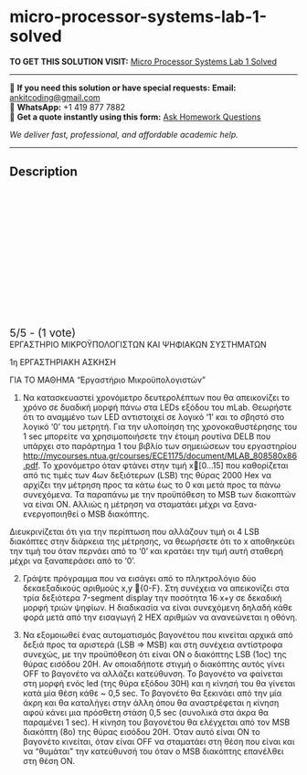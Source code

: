 # micro-processor-systems-lab-1-solved
**TO GET THIS SOLUTION VISIT:** [Micro Processor Systems Lab 1 Solved](https://www.ankitcodinghub.com/product/micro-processor-systems-solved-6/)


---

📩 **If you need this solution or have special requests:** **Email:** ankitcoding@gmail.com  
📱 **WhatsApp:** +1 419 877 7882  
📄 **Get a quote instantly using this form:** [Ask Homework Questions](https://www.ankitcodinghub.com/services/ask-homework-questions/)

*We deliver fast, professional, and affordable academic help.*

---

<h2>Description</h2>



<div class="kk-star-ratings kksr-auto kksr-align-center kksr-valign-top" data-payload="{&quot;align&quot;:&quot;center&quot;,&quot;id&quot;:&quot;119193&quot;,&quot;slug&quot;:&quot;default&quot;,&quot;valign&quot;:&quot;top&quot;,&quot;ignore&quot;:&quot;&quot;,&quot;reference&quot;:&quot;auto&quot;,&quot;class&quot;:&quot;&quot;,&quot;count&quot;:&quot;1&quot;,&quot;legendonly&quot;:&quot;&quot;,&quot;readonly&quot;:&quot;&quot;,&quot;score&quot;:&quot;5&quot;,&quot;starsonly&quot;:&quot;&quot;,&quot;best&quot;:&quot;5&quot;,&quot;gap&quot;:&quot;4&quot;,&quot;greet&quot;:&quot;Rate this product&quot;,&quot;legend&quot;:&quot;5\/5 - (1 vote)&quot;,&quot;size&quot;:&quot;24&quot;,&quot;title&quot;:&quot;Micro Processor Systems Lab 1 Solved&quot;,&quot;width&quot;:&quot;138&quot;,&quot;_legend&quot;:&quot;{score}\/{best} - ({count} {votes})&quot;,&quot;font_factor&quot;:&quot;1.25&quot;}">

<div class="kksr-stars">

<div class="kksr-stars-inactive">
            <div class="kksr-star" data-star="1" style="padding-right: 4px">


<div class="kksr-icon" style="width: 24px; height: 24px;"></div>
        </div>
            <div class="kksr-star" data-star="2" style="padding-right: 4px">


<div class="kksr-icon" style="width: 24px; height: 24px;"></div>
        </div>
            <div class="kksr-star" data-star="3" style="padding-right: 4px">


<div class="kksr-icon" style="width: 24px; height: 24px;"></div>
        </div>
            <div class="kksr-star" data-star="4" style="padding-right: 4px">


<div class="kksr-icon" style="width: 24px; height: 24px;"></div>
        </div>
            <div class="kksr-star" data-star="5" style="padding-right: 4px">


<div class="kksr-icon" style="width: 24px; height: 24px;"></div>
        </div>
    </div>

<div class="kksr-stars-active" style="width: 138px;">
            <div class="kksr-star" style="padding-right: 4px">


<div class="kksr-icon" style="width: 24px; height: 24px;"></div>
        </div>
            <div class="kksr-star" style="padding-right: 4px">


<div class="kksr-icon" style="width: 24px; height: 24px;"></div>
        </div>
            <div class="kksr-star" style="padding-right: 4px">


<div class="kksr-icon" style="width: 24px; height: 24px;"></div>
        </div>
            <div class="kksr-star" style="padding-right: 4px">


<div class="kksr-icon" style="width: 24px; height: 24px;"></div>
        </div>
            <div class="kksr-star" style="padding-right: 4px">


<div class="kksr-icon" style="width: 24px; height: 24px;"></div>
        </div>
    </div>
</div>


<div class="kksr-legend" style="font-size: 19.2px;">
            5/5 - (1 vote)    </div>
    </div>
ΕΡΓΑΣΤΗΡΙΟ ΜΙΚΡΟΫΠΟΛΟΓΙΣΤΩΝ ΚΑΙ ΨΗΦΙΑΚΩΝ ΣΥΣΤΗΜΑΤΩΝ

1η ΕΡΓΑΣΤΗΡΙΑΚΗ ΑΣΚΗΣΗ

ΓΙΑ ΤΟ ΜΑΘΗΜΑ “Εργαστήριο Μικροϋπολογιστών”

1. Να κατασκευαστεί χρονόμετρο δευτερολέπτων που θα απεικονίζει το χρόνο σε δυαδική μορφή πάνω στα LEDs εξόδου του mLab. Θεωρήστε ότι το αναμμένο των LED αντιστοιχεί σε λογικό ‘1’ και το σβηστό στο λογικό ‘0’ του μετρητή. Για την υλοποίηση της χρονοκαθυστέρησης του 1 sec μπορείτε να χρησιμοποιήσετε την έτοιμη ρουτίνα DELB που υπάρχει στο παράρτημα 1 του βιβλίο των σημειώσεων του εργαστηρίου http://mycourses.ntua.gr/courses/ECE1175/document/MLAB_808580x86.pdf. Το χρονόμετρο όταν φτάνει στην τιμή x[0…15] που καθορίζεται από τις τιμές των 4ων δεξιότερων (LSB) της θύρας 2000 Hex να αρχίζει την μέτρηση προς τα κάτω έως το 0 και μετά προς τα πάνω συνεχόμενα. Τα παραπάνω με την προϋπόθεση το MSB των διακοπτών να είναι ΟΝ. Αλλιώς η μέτρηση να σταματάει μέχρι να ξανα-ενεργοποιηθεί ο MSB διακόπτης.

Διευκρινίζεται ότι για την περίπτωση που αλλάζουν τιμή οι 4 LSB διακόπτες στην διάρκεια της μέτρησης, να θεωρήσετε ότι το x αποθηκεύει την τιμή του όταν περνάει από το ‘0’ και κρατάει την τιμή αυτή σταθερή μέχρι να ξαναπεράσει από το ‘0’.

2. Γράψτε πρόγραμμα που να εισάγει από το πληκτρολόγιο δύο δεκαεξαδικούς αριθμούς x,y {0-F}. Στη συνέχεια να απεικονίζει στα τρία δεξιότερα 7-segment display την ποσότητα 16∙x+y σε δεκαδική μορφή τριών ψηφίων. Η διαδικασία να είναι συνεχόμενη δηλαδή κάθε φορά μετά από την εισαγωγή 2 HEX αριθμών να ανανεώνεται η οθόνη.

3. Να εξομοιωθεί ένας αυτοματισμός βαγονέτου που κινείται αρχικά από δεξιά προς τα αριστερά (LSB =&gt; MSB) και στη συνέχεια αντίστροφα συνεχώς, με την προϋπόθεση ότι είναι ON ο διακόπτης LSB (1ος) της θύρας εισόδου 20H. Αν οποιαδήποτε στιγμή ο διακόπτης αυτός γίνει OFF το βαγονέτο να αλλάζει κατεύθυνση. Το βαγονέτο να φαίνεται στη μορφή ενός led (της θύρα εξόδου 30Η) και η κίνησή του θα γίνεται κατά μία θέση κάθε ~ 0,5 sec. Το βαγονέτο θα ξεκινάει από την μία άκρη και θα καταλήγει στην άλλη όπου θα αναστρέφεται η κίνηση αφού κάνει μια πρόσθετη στάση 0,5 sec (συνολικά στα άκρα θα παραμένει 1 sec). Η κίνηση του βαγονέτου θα ελέγχεται από τον MSB διακόπτη (8ο) της θύρας εισόδου 20H. Όταν αυτό είναι ON το βαγονέτο κινείται, όταν είναι OFF να σταματάει στη θέση που είναι και να “θυμάται” την κατεύθυνσή του όταν ο MSB διακόπτης επανέλθει στη θέση ΟΝ.
